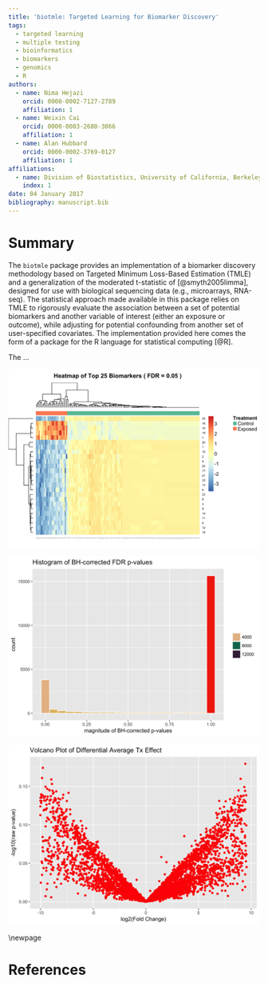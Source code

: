 ```yaml
---
title: 'biotmle: Targeted Learning for Biomarker Discovery'
tags:
  - targeted learning
  - multiple testing
  - bioinformatics
  - biomarkers
  - genomics
  - R
authors:
  - name: Nima Hejazi
    orcid: 0000-0002-7127-2789
    affiliation: 1
  - name: Weixin Cai
    orcid: 0000-0003-2680-3066
    affiliation: 1
  - name: Alan Hubbard
    orcid: 0000-0002-3769-0127
    affiliation: 1
affiliations:
  - name: Division of Biostatistics, University of California, Berkeley
    index: 1
date: 04 January 2017
bibliography: manuscript.bib
---
```


# Summary

The `biotmle` package provides an implementation of a biomarker discovery
methodology based on Targeted Minimum Loss-Based Estimation (TMLE) and a
generalization of the moderated t-statistic of [@smyth2005limma], designed for
use with biological sequencing data (e.g., microarrays, RNA-seq). The
statistical approach made available in this package relies on TMLE to
rigorously evaluate the association between a set of potential biomarkers and
another variable of interest (either an exposure or outcome), while adjusting
for potential confounding from another set of user-specified covariates. The
implementation provided here comes the form of a package for the R language for
statistical computing [@R].

The ...

![Heatmap visualizing ATE difference by exposure](figs/heatmap_biotmle.png)

![Adjusted p-value histogram (moderated t-test)](figs/hist_adjp_biotmle.png)

![Volcano plot of ATE difference by exposure](figs/volcanoplot_biotmle.png)

\newpage

# References
